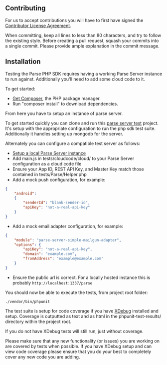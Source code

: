 Contributing
------------

For us to accept contributions you will have to first have signed the
[Contributor License Agreement].

When committing, keep all lines to less than 80 characters, and try to
follow the existing style. Before creating a pull request, squash your commits
into a single commit. Please provide ample explanation in the commit message.

Installation
------------

Testing the Parse PHP SDK requires having a working Parse Server instance to run against.
Additionally you'll need to add some cloud code to it.

To get started:

* [Get Composer], the PHP package manager.
* Run "composer install" to download dependencies.

From here you have to setup an instance of parse server.

To get started quickly you can clone and run this [parse server test] project.
It's setup with the appropriate configuration to run the php sdk test suite.
Additionally it handles setting up mongodb for the server.

Alternately you can configure a compatible test server as follows:

* [Setup a local Parse Server instance]
* Add main.js in tests/cloudcode/cloud/ to your Parse Server configuration as a cloud code file
* Ensure your App ID, REST API Key, and Master Key match those contained in tests/Parse/Helper.php
* Add a mock push configuration, for example:
```json
{
    "android":
    {
        "senderId": "blank-sender-id",
        "apiKey": "not-a-real-api-key"
    }
}
```
* Add a mock email adapter configuration, for example:
```json
{
    "module": "parse-server-simple-mailgun-adapter",
    "options": {
        "apiKey": "not-a-real-api-key",
        "domain": "example.com",
        "fromAddress": "example@example.com"
    }
}
```
* Ensure the public url is correct. For a locally hosted instance this is probably ```http://localhost:1337/parse```


You should now be able to execute the tests, from project root folder:

    ./vendor/bin/phpunit

The test suite is setup for code coverage if you have [XDebug] installed and setup.
Coverage is outputted as text and as html in the phpunit-test-results/ directory within the project root.

If you do not have XDebug tests will still run, just without coverage.

Please make sure that any new functionality (or issues) you are working on are covered by tests when possible.
If you have XDebug setup and can view code coverage please ensure that you do your best to completely cover any new code you are adding.

[Get Composer]: https://getcomposer.org/download/
[Contributor License Agreement]: https://developers.facebook.com/opensource/cla
[Create Parse App]: https://parse.com/apps/new
[XDebug]: https://xdebug.org/
[parse server test]: https://github.com/montymxb/parse-server-test
[Setup a local Parse Server instance]: https://github.com/parse-community/parse-server#user-content-locally
